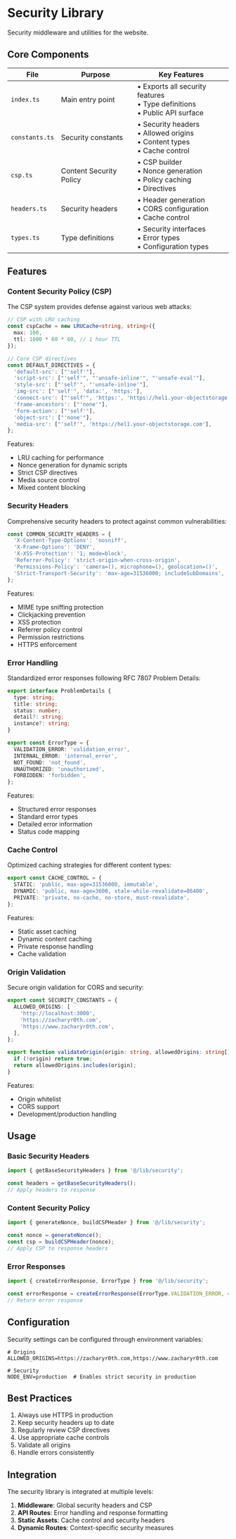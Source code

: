 # Security Library

Security middleware and utilities for the website.

## Core Components

| File           | Purpose                 | Key Features                                                                  |
| -------------- | ----------------------- | ----------------------------------------------------------------------------- |
| `index.ts`     | Main entry point        | • Exports all security features<br>• Type definitions<br>• Public API surface |
| `constants.ts` | Security constants      | • Security headers<br>• Allowed origins<br>• Content types<br>• Cache control |
| `csp.ts`       | Content Security Policy | • CSP builder<br>• Nonce generation<br>• Policy caching<br>• Directives       |
| `headers.ts`   | Security headers        | • Header generation<br>• CORS configuration<br>• Cache control                |
| `types.ts`     | Type definitions        | • Security interfaces<br>• Error types<br>• Configuration types               |

## Features

### Content Security Policy (CSP)

The CSP system provides defense against various web attacks:

```typescript
// CSP with LRU caching
const cspCache = new LRUCache<string, string>({
  max: 100,
  ttl: 1000 * 60 * 60, // 1 hour TTL
});

// Core CSP directives
const DEFAULT_DIRECTIVES = {
  'default-src': ["'self'"],
  'script-src': ["'self'", "'unsafe-inline'", "'unsafe-eval'"],
  'style-src': ["'self'", "'unsafe-inline'"],
  'img-src': ["'self'", 'data:', 'https:'],
  'connect-src': ["'self'", 'https:', 'https://hel1.your-objectstorage.com'],
  'frame-ancestors': ["'none'"],
  'form-action': ["'self'"],
  'object-src': ["'none'"],
  'media-src': ["'self'", 'https://hel1.your-objectstorage.com'],
};
```

Features:

- LRU caching for performance
- Nonce generation for dynamic scripts
- Strict CSP directives
- Media source control
- Mixed content blocking

### Security Headers

Comprehensive security headers to protect against common vulnerabilities:

```typescript
const COMMON_SECURITY_HEADERS = {
  'X-Content-Type-Options': 'nosniff',
  'X-Frame-Options': 'DENY',
  'X-XSS-Protection': '1; mode=block',
  'Referrer-Policy': 'strict-origin-when-cross-origin',
  'Permissions-Policy': 'camera=(), microphone=(), geolocation=()',
  'Strict-Transport-Security': 'max-age=31536000; includeSubDomains',
};
```

Features:

- MIME type sniffing protection
- Clickjacking prevention
- XSS protection
- Referrer policy control
- Permission restrictions
- HTTPS enforcement

### Error Handling

Standardized error responses following RFC 7807 Problem Details:

```typescript
export interface ProblemDetails {
  type: string;
  title: string;
  status: number;
  detail?: string;
  instance?: string;
}

export const ErrorType = {
  VALIDATION_ERROR: 'validation_error',
  INTERNAL_ERROR: 'internal_error',
  NOT_FOUND: 'not_found',
  UNAUTHORIZED: 'unauthorized',
  FORBIDDEN: 'forbidden',
};
```

Features:

- Structured error responses
- Standard error types
- Detailed error information
- Status code mapping

### Cache Control

Optimized caching strategies for different content types:

```typescript
export const CACHE_CONTROL = {
  STATIC: 'public, max-age=31536000, immutable',
  DYNAMIC: 'public, max-age=3600, stale-while-revalidate=86400',
  PRIVATE: 'private, no-cache, no-store, must-revalidate',
};
```

Features:

- Static asset caching
- Dynamic content caching
- Private response handling
- Cache validation

### Origin Validation

Secure origin validation for CORS and security:

```typescript
export const SECURITY_CONSTANTS = {
  ALLOWED_ORIGINS: [
    'http://localhost:3000',
    'https://zacharyr0th.com',
    'https://www.zacharyr0th.com',
  ],
};

export function validateOrigin(origin: string, allowedOrigins: string[]): boolean {
  if (!origin) return true;
  return allowedOrigins.includes(origin);
}
```

Features:

- Origin whitelist
- CORS support
- Development/production handling

## Usage

### Basic Security Headers

```typescript
import { getBaseSecurityHeaders } from '@/lib/security';

const headers = getBaseSecurityHeaders();
// Apply headers to response
```

### Content Security Policy

```typescript
import { generateNonce, buildCSPHeader } from '@/lib/security';

const nonce = generateNonce();
const csp = buildCSPHeader(nonce);
// Apply CSP to response headers
```

### Error Responses

```typescript
import { createErrorResponse, ErrorType } from '@/lib/security';

const errorResponse = createErrorResponse(ErrorType.VALIDATION_ERROR, 400, 'Invalid input');
// Return error response
```

## Configuration

Security settings can be configured through environment variables:

```env
# Origins
ALLOWED_ORIGINS=https://zacharyr0th.com,https://www.zacharyr0th.com

# Security
NODE_ENV=production  # Enables strict security in production
```

## Best Practices

1. Always use HTTPS in production
2. Keep security headers up to date
3. Regularly review CSP directives
4. Use appropriate cache controls
5. Validate all origins
6. Handle errors consistently

## Integration

The security library is integrated at multiple levels:

1. **Middleware**: Global security headers and CSP
2. **API Routes**: Error handling and response formatting
3. **Static Assets**: Cache control and security headers
4. **Dynamic Routes**: Context-specific security measures

